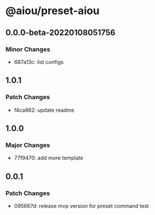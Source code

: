 # @aiou/preset-aiou

## 0.0.0-beta-20220108051756

### Minor Changes

- 687a13c: list configs

## 1.0.1

### Patch Changes

- f4ca662: update readme

## 1.0.0

### Major Changes

- 77f9470: add more template

## 0.0.1

### Patch Changes

- 095667d: release mvp version for preset command test

